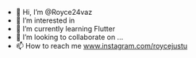 - 👋 Hi, I’m @Royce24vaz
- 👀 I’m interested in 
- 🌱 I’m currently learning Flutter
- 💞️ I’m looking to collaborate on ...
- 📫 How to reach me www.instagram.com/roycejustu 

<!---
Royce24vaz/Royce24vaz is a ✨ special ✨ repository because its `README.md` (this file) appears on your GitHub profile.
You can click the Preview link to take a look at your changes.
--->
